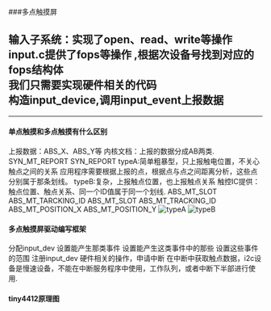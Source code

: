 ###多点触摸屏

输入子系统：实现了open、read、write等操作<br>
 input.c提供了fops等操作 ,根据次设备号找到对应的fops结构体 <br>
我们只需要实现硬件相关的代码 <br>
构造input_device,调用input_event上报数据 <br>
---
---
#### 单点触摸和多点触摸有什么区别

上报数据：ABS_X、ABS_Y等
内核文档：上报的数据分成AB两类.
SYN_MT_REPORT
SYN_REPORT
typeA:简单粗暴型，只上报触电位置，不关心触点之间的关系
应用程序需要根据上报的点，根据点与点之间距离分析，这些点分别属于那条划线。
typeB:复杂，上报触点位置，也上报触点关系
触控IC提供：触点位置、触点关系、同一个ID值属于同一个划线.
ABS_MT_SLOT
ABS_MT_TARCKING_ID 
ABS_MT_SLOT
ABS_MT_TRACKING_ID
ABS_MT_POSITION_X
ABS_MT_POSITION_Y 
![typeA](/home/zhuang/图片/选区_014.png) 
![typeB](/home/zhuang/图片/选区_013.png) 

####  多点触摸屏驱动编写框架

分配input_dev
设置能产生那类事件
设置能产生这类事件中的那些
设置这些事件的范围
注册input_dev
硬件相关的操作，申请中断
在中断中获取触点数据，i2c设备是慢速设备，不能在中断服务程序中使用，工作队列，或者中断下半部进行使用.


#### tiny4412原理图





